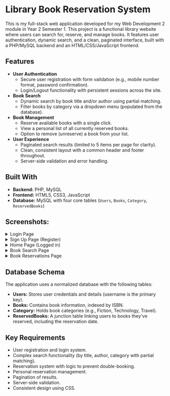 # Library Book Reservation System

This is my full-stack web application developed for my Web Development 2 module in Year 2 Semester 1. This project is a functional library website where users can search for, reserve, and manage books. It features user authentication, dynamic search, and a clean, paginated interface, built with a PHP/MySQL backend and an HTML/CSS/JavaScript frontend.

##  Features

*   **User Authentication**
    *   Secure user registration with form validation (e.g., mobile number format, password confirmation).
    *   Login/Logout functionality with persistent sessions across the site.
*   **Book Search**
    *   Dynamic search by book title and/or author using partial matching.
    *   Filter books by category via a dropdown menu (populated from the database).
*   **Book Management**
    *   Reserve available books with a single click.
    *   View a personal list of all currently reserved books.
    *   Option to remove (unreserve) a book from your list.
*   **User Experience**
    *   Paginated search results (limited to 5 items per page for clarity).
    *   Clean, consistent layout with a common header and footer throughout.
    *   Server-side validation and error handling.

##  Built With

*   **Backend:** PHP, MySQL
*   **Frontend:** HTML5, CSS3, JavaScript
*   **Database:** MySQL with four core tables (`Users`, `Books`, `Category`, `ReservedBooks`)


## Screenshots:

<details>
  <summary>Login Page </summary>
  <img src="https://github.com/Emmy2405/Web-Development-2-Project-2024/blob/main/Website%20pictures/LoginPage%20(1).png" alt="Image of Login Page" width="800" />
</details>

<details>
  <summary>Sign Up Page (Register)</summary>
  <img src="https://github.com/Emmy2405/Web-Development-2-Project-2024/blob/main/Website%20pictures/LoginPage%20(2).png" alt="Image of Register Page" width="800" />
  <img src="https://github.com/Emmy2405/Web-Development-2-Project-2024/blob/main/Website%20pictures/LoginPage%20(3).png" alt="Image of Register Page 2" width="800" />
  
</details>

<details>
  <summary>Home Page (Logged in)</summary>
  <img src="https://github.com/Emmy2405/Web-Development-2-Project-2024/blob/main/Website%20pictures/HomePage-Search.png" alt="Image of Home Page (Logged In)" width="800" />
</details>

<details>
  <summary>Book Search Page</summary>
  <img src="https://github.com/Emmy2405/Web-Development-2-Project-2024/blob/main/Website%20pictures/AfterSearch.png" alt="Image of Book Search Page" width="800" />
</details>

<details>
  <summary>Book Reservations Page</summary>
  <img src="https://github.com/Emmy2405/Web-Development-2-Project-2024/blob/main/Website%20pictures/ReservedBookPage.png" alt="Image of Book Reservations Page" width="800" />
</details>

##  Database Schema

The application uses a normalized database with the following tables:
*   **Users:** Stores user credentials and details (username is the primary key).
*   **Books:** Contains book information, indexed by ISBN.
*   **Category:** Holds book categories (e.g., Fiction, Technology, Travel).
*   **ReservedBooks:** A junction table linking users to books they've reserved, including the reservation date.

##  Key Requirements

*   User registration and login system.
*   Complex search functionality (by title, author, category with partial matching).
*   Reservation system with logic to prevent double-booking.
*   Personal reservation management.
*   Pagination of results.
*   Server-side validation.
*   Consistent design using CSS.


